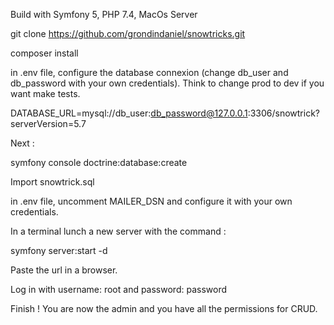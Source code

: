 Build with Symfony 5, PHP 7.4, MacOs Server

git clone https://github.com/grondindaniel/snowtricks.git

composer install

in .env file, configure the database connexion (change db_user and db_password with your own credentials). Think to change prod to dev if you want make tests.

DATABASE_URL=mysql://db_user:db_password@127.0.0.1:3306/snowtrick?serverVersion=5.7

Next :

symfony console doctrine:database:create

Import snowtrick.sql

in .env file, uncomment MAILER_DSN and configure it with your own credentials.

In a terminal lunch a new server with the command :

symfony server:start -d 

Paste the url in a browser.

Log in with username: root and password: password


Finish ! You are now the admin and you have all the permissions  for CRUD.

